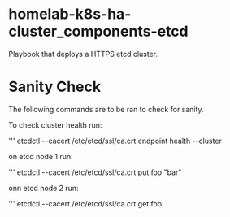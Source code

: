 # homelab-k8s-ha-cluster_components-etcd
Playbook that deploys a HTTPS etcd cluster.

# Sanity Check

The following commands are to be ran to check for sanity.

To check cluster health run:

'''
etcdctl --cacert /etc/etcd/ssl/ca.crt endpoint health --cluster

on etcd node 1 run:

'''
etcdctl --cacert /etc/etcd/ssl/ca.crt put foo "bar"

onn etcd node 2 run:

'''
etcdctl --cacert /etc/etcd/ssl/ca.crt get foo

